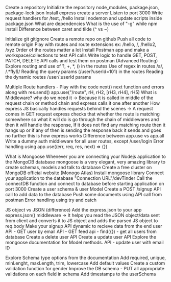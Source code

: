 Create a repository
Initialize the repository
node_modules, package.json, package-lock.json
Install express
create a server
Listen to port 3000
Write request handlers for /test, /hello
Install nodemon and update scripts inside package.json
What are dependencies
What is the use of "-g" while npm install
Difference between caret and tilde (^ vs ~)

Initialize git
gitignore
Create a remote repo on github
Push all code to remote origin
Play with routes and route extensions ex: /hello, /, /hello2, /xyz
Order of the routes matter a lot
Install Postman app and make a workspace/collections to test API calls
Write logic to handle GET, POST, PATCH, DELETE API calls and test them on postman
(Advanced Routing)
Explore routing and use of ?, +, *, () in the routes
Use of regex in routes /a/, /.*fly$/
Reading the query params (/user?userId=101) in the routes
Reading the dynamic routes /user/:userId params

Multiple Route handlers - Play with the code
next()
next function and errors along with res.send()
app.use("/route", rH, rH2, [rH3, rH4], rH5)
What is Middleware? why do we need it
-> Because it is called in middle of the request chain or method chain and express calls it one after another
How express JS basically handles requests behind the scenes
-> A request comes in GET request express checks that whether the route is matching somewhere so what it will do is go through the chain of middlewares and then it will handle the response, If it does not find any matching route then it hangs up or if any of then is sending the response back it sends and goes no further this is how express works
Difference between app.use vs app.all
Write a dummy auth middleware for all user routes, except /user/login
Error handling using app.use((err, req, res, next) => {})

What is Mongoose
Whenever you are connecting your Nodejs application to the MongoDB database mongoose is a very elegant, very amazing library to create schemas, models and talk to database
Create a free cluster on MongoDB official website (Monogo Atlas)
Install mongoose library
Connect your application to the database "Connection URL"/devTinder
Call the connectDB function and connect to database before starting application on port 3000
Create a user schema & user Model
Create a POST /signup API call to add data to the database
Push some documents using API call from postman
Error handling using try and catch

JS object vs JSON (difference)
Add the express.json to your app
express.json() middleware -> It helps you read the JSON object/data sent from client and converts it to JS object and adds the parsed JS object to req.body
Make your signup API dynamic to recieve data from the end user
API - GET user by email
API - GET feed api - find({}) - get all users from database
Create a delete user API
Create a update user API
Explore the mongoose documentation for Model methods.
API - update user with email ID

Explore Schema type options from the documentation
Add required, unique, minLenght, maxLength, trim, lowercase
Add default values
Create a custom validation function for gender
Improve the DB schema - PUT all appropriate validations on each field in schema
Add timestamps to the userSchema
